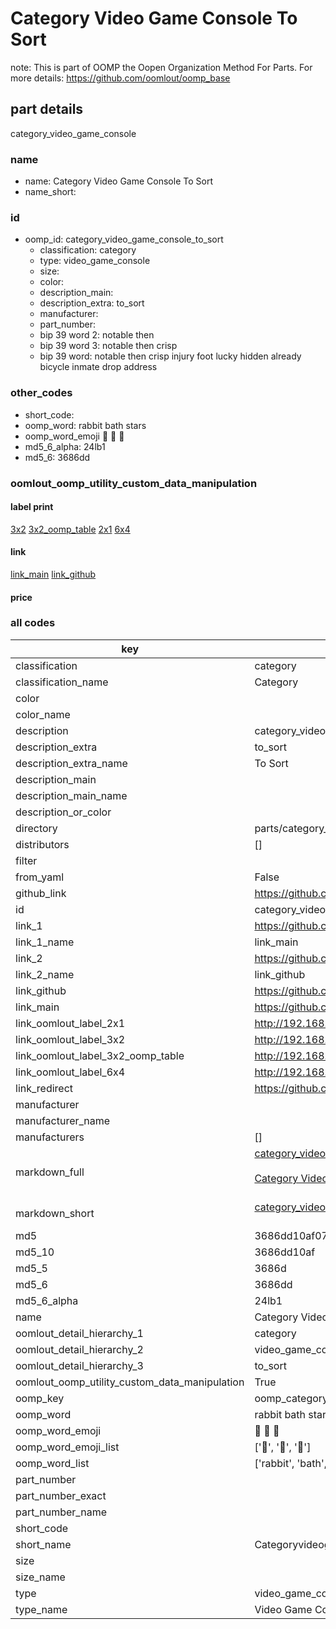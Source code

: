 # Category Video Game Console To Sort  

note: This is part of OOMP the Oopen Organization Method For Parts. For more details: https://github.com/oomlout/oomp_base

##  part details
  



category_video_game_console



### name
* name: Category Video Game Console To Sort
* name_short: 
### id
* oomp_id: category_video_game_console_to_sort
  * classification: category
  * type: video_game_console
  * size: 
  * color: 
  * description_main: 
  * description_extra: to_sort
  * manufacturer: 
  * part_number: 
  * bip 39 word 2: notable then
  * bip 39 word 3: notable then crisp
  * bip 39 word: notable then crisp injury foot lucky hidden already bicycle inmate drop address

### other_codes
* short_code: 
* oomp_word: rabbit bath stars
* oomp_word_emoji :rabbit: :bath: :stars:
* md5_6_alpha: 24lb1
* md5_6: 3686dd






### oomlout_oomp_utility_custom_data_manipulation
#### label print
[3x2](http://192.168.1.245:1112/?label=oomp%2024lb1)
[3x2_oomp_table](http://192.168.1.108:1112/?label=oomp%2024lb1)
[2x1](http://192.168.1.242:1112/?label=oomp%2024lb1)
[6x4](http://192.168.1.55:1112/?label=oomp%2024lb1)    

#### link

[link_main](https://github.com/oomlout/oomlout_oomp_version_1_messy/tree/main/parts/category_video_game_console_to_sort) [link_github](https://github.com/oomlout/oomlout_oomp_version_1_messy/tree/main/parts/category_video_game_console_to_sort)                             

#### price







### all codes 
| key | value |  
| --- | --- |  
| classification | category |  
| classification_name | Category |  
| color |  |  
| color_name |  |  
| description | category_video_game_console |  
| description_extra | to_sort |  
| description_extra_name | To Sort |  
| description_main |  |  
| description_main_name |  |  
| description_or_color |   |  
| directory | parts/category_video_game_console_to_sort |  
| distributors | [] |  
| filter |  |  
| from_yaml | False |  
| github_link | https://github.com/oomlout/oomlout_oomp_part_src/tree/main/parts/category_video_game_console_to_sort |  
| id | category_video_game_console_to_sort |  
| link_1 | https://github.com/oomlout/oomlout_oomp_version_1_messy/tree/main/parts/category_video_game_console_to_sort |  
| link_1_name | link_main |  
| link_2 | https://github.com/oomlout/oomlout_oomp_version_1_messy/tree/main/parts/category_video_game_console_to_sort |  
| link_2_name | link_github |  
| link_github | https://github.com/oomlout/oomlout_oomp_version_1_messy/tree/main/parts/category_video_game_console_to_sort |  
| link_main | https://github.com/oomlout/oomlout_oomp_version_1_messy/tree/main/parts/category_video_game_console_to_sort |  
| link_oomlout_label_2x1 | http://192.168.1.242:1112/?label=oomp%2024lb1 |  
| link_oomlout_label_3x2 | http://192.168.1.245:1112/?label=oomp%2024lb1 |  
| link_oomlout_label_3x2_oomp_table | http://192.168.1.108:1112/?label=oomp%2024lb1 |  
| link_oomlout_label_6x4 | http://192.168.1.55:1112/?label=oomp%2024lb1 |  
| link_redirect | https://github.com/oomlout/oomlout_oomp_version_1_messy/tree/main/parts/category_video_game_console_to_sort |  
| manufacturer |  |  
| manufacturer_name |  |  
| manufacturers | [] |  
| markdown_full | [category_video_game_console_to_sort](none)<br>[](none)<br>[Category Video Game Console To Sort](none)<br><br> |  
| markdown_short | [category_video_game_console_to_sort](none)<br><br> |  
| md5 | 3686dd10af072d6e12ad774267780cb4 |  
| md5_10 | 3686dd10af |  
| md5_5 | 3686d |  
| md5_6 | 3686dd |  
| md5_6_alpha | 24lb1 |  
| name | Category Video Game Console To Sort |  
| oomlout_detail_hierarchy_1 | category |  
| oomlout_detail_hierarchy_2 | video_game_console |  
| oomlout_detail_hierarchy_3 | to_sort |  
| oomlout_oomp_utility_custom_data_manipulation | True |  
| oomp_key | oomp_category_video_game_console_to_sort |  
| oomp_word | rabbit bath stars |  
| oomp_word_emoji | :rabbit: :bath: :stars: |  
| oomp_word_emoji_list | [':rabbit:', ':bath:', ':stars:'] |  
| oomp_word_list | ['rabbit', 'bath', 'stars'] |  
| part_number |  |  
| part_number_exact |  |  
| part_number_name |  |  
| short_code |  |  
| short_name | Categoryvideogameconsole |  
| size |  |  
| size_name |  |  
| type | video_game_console |  
| type_name | Video Game Console |  
